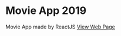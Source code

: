 # Movie App 2019

Movie App made by ReactJS
[View Web Page](https://haesookr.github.io/movie-app-react/)